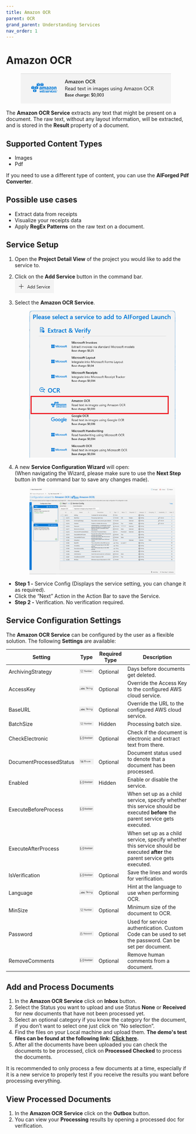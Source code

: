 ```yaml
---
title: Amazon OCR
parent: OCR
grand_parent: Understanding Services
nav_order: 1
---
```


# Amazon OCR

<figure><img src="../../.gitbook/assets/image (63).png" alt=""><figcaption></figcaption></figure>

The **Amazon OCR Service** extracts any text that might be present on a document. The raw text, without any layout information, will be extracted, and is stored in the **Result** property of a document.

## Supported Content Types

* Images
* Pdf

If you need to use a different type of content, you can use the **AIForged Pdf Converter**.

## Possible use cases

* Extract data from receipts
* Visualize your receipts data
* Apply **RegEx Patterns** on the raw text on a document.

## Service Setup

1. Open the **Project Detail View** of the project you would like to add the service to.
2. Click on the **Add Service** button in the command bar.\
   ![](<../../.gitbook/assets/image (82) (1).png>)
3.  Select the **Amazon OCR Service**.

    <figure><img src="../../.gitbook/assets/image (9).png" alt=""><figcaption></figcaption></figure>
4.  A new **Service Configuration Wizard** will open:\
    (When navigating the Wizard, please make sure to use the **Next Step** button in the command bar to save any changes made).

    <figure><img src="../../.gitbook/assets/image (22).png" alt=""><figcaption></figcaption></figure>



* **Step 1 -** Service Config (Displays the service setting, you can change it as required).
* Click the “Next” Action in the Action Bar to save the Service.
* **Step 2 -** Verification. No verification required.

## Service Configuration Settings

The **Amazon OCR Service** can be configured by the user as a flexible solution. The following **Settings** are available:

| Setting                 | Type                                                           | Required Type | Description                                                                                                                  |
| ----------------------- | -------------------------------------------------------------- | ------------- | ---------------------------------------------------------------------------------------------------------------------------- |
| ArchivingStrategy       | ![](<../../.gitbook/assets/image (5) (3).png>)                 | Optional      | Days before documents get deleted.                                                                                           |
| AccessKey               | ![](<../../.gitbook/assets/image (7).png>)                     | Optional      | Override the Access Key to the configured AWS cloud service.                                                                 |
| BaseURL                 | ![](<../../.gitbook/assets/image (7).png>)                     | Optional      | Override the URL to the configured AWS cloud service.                                                                        |
| BatchSize               | ![](<../../.gitbook/assets/image (14) (6).png>)                | Hidden        | Processing batch size.                                                                                                       |
| CheckElectronic         | ![](<../../.gitbook/assets/image (15) (5) (1).png>)            | Optional      | Check if the document is electronic and extract text from there.                                                             |
| DocumentProcessedStatus | ![](<../../.gitbook/assets/image (6) (4).png>)                 | Optional      | Document status used to denote that a document has been processed.                                                           |
| Enabled                 | ![](<../../.gitbook/assets/image (15) (5) (1).png>)            | Hidden        | Enable or disable the service.                                                                                               |
| ExecuteBeforeProcess    | ![](<../../.gitbook/assets/image (15) (5).png>)                |               | When set up as a child service, specify whether this service should be executed **before** the parent service gets executed. |
| ExecuteAfterProcess     | ![](<../../.gitbook/assets/image (1) (1) (3) (1) (2).png>)     |               | When set up as a child service, specify whether this service should be executed **after** the parent service gets executed.  |
| IsVerification          | ![](<../../.gitbook/assets/image (15) (5).png>)                | Optional      | Save the lines and words for verification.                                                                                   |
| Language                | ![](<../../.gitbook/assets/image (7).png>)                     | Optional      | Hint at the language to use when performing OCR.                                                                             |
| MinSize                 | ![](<../../.gitbook/assets/image (5) (3).png>)                 | Optional      | Minimum size of the document to OCR.                                                                                         |
| Password                | ![](<../../.gitbook/assets/image (3) (5) (1).png>)             | Optional      | Used for service authentication. Custom Code can be used to set the password. Can be set per document.                       |
| RemoveComments          | ![](<../../.gitbook/assets/image (1) (1) (3) (1) (2) (1).png>) | Optional      | Remove human comments from a document.                                                                                       |

## Add and Process Documents

1. In the **Amazon OCR Service** click on **Inbox** button.
2. Select the Status you want to upload and use Status **None** or **Received** for new documents that have not been processed yet.
3. Select an optional category if you know the category for the document, if you don’t want to select one just click on “No selection”.
4. Find the files on your Local machine and upload them. **The demo's test files can be found at the following link:** [**Click here**](https://larchold-my.sharepoint.com/:u:/g/personal/jannie\_larcai\_com/Ec-\_k8RmUqNAv6WgCgwItfcBTRp1Gk0V6OeyTj2S3SIUQg?e=EquxX9)**.**
5. After all the documents have been uploaded you can check the documents to be processed, click on **Processed Checked** to process the documents.

It is recommended to only process a few documents at a time, especially if it is a new service to properly test if you receive the results you want before processing everything.

## View Processed Documents <a href="#view-processed-documents" id="view-processed-documents"></a>

1. In the **Amazon OCR Service** click on the **Outbox** button.
2. You can view your **Processing** results by opening a processed doc for verification.
